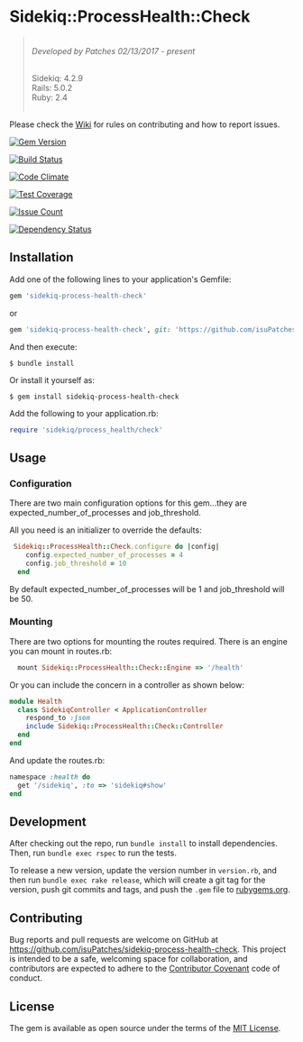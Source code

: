 # Sidekiq::ProcessHealth::Check

> <br/>*Developed by Patches 02/13/2017 - present* <br/>
> 
> <br/>Sidekiq: 4.2.9
> <br/>Rails: 5.0.2
> <br/>Ruby: 2.4<br/><br/>

Please check the [Wiki](https://github.com/isuPatches/sidekiq-process-health-check/wiki/) for rules on contributing and how to report issues.

[![Gem Version](https://badge.fury.io/rb/sidekiq-process-health-check.svg)](https://badge.fury.io/rb/sidekiq-process-health-check)

[![Build Status](https://travis-ci.org/isuPatches/sidekiq-process-health-check.svg?branch=master)](https://travis-ci.org/isuPatches/sidekiq-process-health-check)

[![Code Climate](https://codeclimate.com/github/isuPatches/sidekiq-process-health-check/badges/gpa.svg)](https://codeclimate.com/github/isuPatches/sidekiq-process-health-check)

[![Test Coverage](https://codeclimate.com/github/isuPatches/sidekiq-process-health-check/badges/coverage.svg)](https://codeclimate.com/github/isuPatches/sidekiq-process-health-check/coverage)

[![Issue Count](https://codeclimate.com/github/isuPatches/sidekiq-process-health-check/badges/issue_count.svg)](https://codeclimate.com/github/isuPatches/sidekiq-process-health-check)

[![Dependency Status](https://gemnasium.com/badges/github.com/isuPatches/sidekiq-process-health-check.svg)](https://gemnasium.com/github.com/isuPatches/sidekiq-process-health-check)

## Installation

Add one of the following lines to your application's Gemfile:

```ruby
gem 'sidekiq-process-health-check'
```

or 

```ruby
gem 'sidekiq-process-health-check', git: 'https://github.com/isuPatches/sidekiq-process-health-check'
```

And then execute:

    $ bundle install

Or install it yourself as:

    $ gem install sidekiq-process-health-check
    
Add the following to your application.rb:

```ruby
require 'sidekiq/process_health/check'
```

## Usage

### Configuration

There are two main configuration options for this gem...they are expected_number_of_processes and job_threshold.

All you need is an initializer to override the defaults:

```ruby
 Sidekiq::ProcessHealth::Check.configure do |config|
    config.expected_number_of_processes = 4
    config.job_threshold = 10
  end
```

By default expected_number_of_processes will be 1 and job_threshold will be 50.

### Mounting

There are two options for mounting the routes required.  There is an engine you can mount in routes.rb:

```ruby
  mount Sidekiq::ProcessHealth::Check::Engine => '/health'
```
    
Or you can include the concern in a controller as shown below:
   
```ruby
module Health
  class SidekiqController < ApplicationController
    respond_to :json
    include Sidekiq::ProcessHealth::Check::Controller
  end
end
```

And update the routes.rb:
    
```ruby
namespace :health do
  get '/sidekiq', :to => 'sidekiq#show'
end
```
  
## Development

After checking out the repo, run `bundle install` to install dependencies. Then, run `bundle exec rspec` to run the tests.

To release a new version, update the version number in `version.rb`, and then run `bundle exec rake release`, which will create a git tag for the version, push git commits and tags, and push the `.gem` file to [rubygems.org](https://rubygems.org).

## Contributing

Bug reports and pull requests are welcome on GitHub at https://github.com/isuPatches/sidekiq-process-health-check. This project is intended to be a safe, welcoming space for collaboration, and contributors are expected to adhere to the [Contributor Covenant](http://contributor-covenant.org) code of conduct.


## License

The gem is available as open source under the terms of the [MIT License](http://opensource.org/licenses/MIT).

